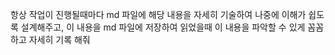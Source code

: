 항상 작업이 진행될때마다 md 파일에 해당 내용을 자세히 기술하여 나중에 이해가 쉽도록 설계해주고, 이 내용을 md 파일에 저장하여 읽었을때 이 내용을 파악할 수 있게 꼼꼼하고 자세히 기록 해줘

